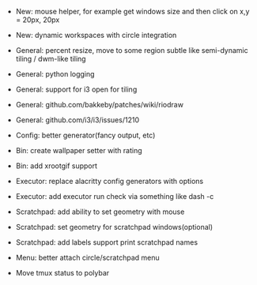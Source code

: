 - New: mouse helper, for example get windows size and then click on x,y = 20px, 20px
- New: dynamic workspaces with circle integration

- General: percent resize, move to some region subtle like semi-dynamic tiling / dwm-like tiling
- General: python logging
- General: support for i3 open for tiling
- General: github.com/bakkeby/patches/wiki/riodraw
- General: github.com/i3/i3/issues/1210

- Config: better generator(fancy output, etc)

- Bin: create wallpaper setter with rating
- Bin: add xrootgif support

- Executor: replace alacritty config generators with options
- Executor: add executor run check via something like dash -c

- Scratchpad: add ability to set geometry with mouse
- Scratchpad: set geometry for scratchpad windows(optional)
- Scratchpad: add labels support print scratchpad names

- Menu: better attach circle/scratchpad menu

- Move tmux status to polybar
